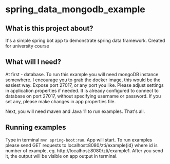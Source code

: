 # spring_data_mongodb_example

## What is this project about?
It's a simple spring bot app to demonstrate spring data framework. Created for university course

## What will I need?
At first - database. To run this example you will need mongoDB instance somewhere. I encourage you to grab the docker image, this would be the easiest way.
Expose port 27017, or any port you like. Please adjust settings in application.properties if needed. It is already configured to connect to database on port 27017, without specifying username or password.
If you set any, please make changes in app properties file. 

Next, you will need maven and Java 11 to run examples. That's all.

## Running examples
Type in terminal `mvn spring-boot:run`. App will start.
To run examples please send GET requests to localhost:8080/zti/example{id}
where id is number of example, eg. http://localhost:8080/zti/example1.
After you send it, the output will be visible on app output in terminal.

